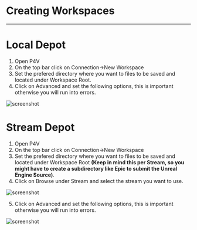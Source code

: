 # Creating Workspaces
---------------------------

# Local Depot
1. Open P4V
2. On the top bar click on Connection->New Workspace
3. Set the prefered directory where you want to files to be saved and located under Workspace Root.
4. Click on Advanced and set the following options, this is important otherwise you will run into errors.

![screenshot](https://i.imgur.com/6WslXtz.jpg)

# Stream Depot
1. Open P4V
2. On the top bar click on Connection->New Workspace
3. Set the prefered directory where you want to files to be saved and located under Workspace Root **(Keep in mind this per Stream, so you might have to create a subdirectory like Epic to submit the Unreal Engine Source)**.
4. Click on Browse under Stream and select the stream you want to use.

![screenshot](https://i.imgur.com/gtY0KjU.jpg)

5. Click on Advanced and set the following options, this is important otherwise you will run into errors.

![screenshot](https://i.imgur.com/6WslXtz.jpg)